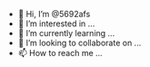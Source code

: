 - 👋 Hi, I’m @5692afs
- 👀 I’m interested in ...
- 🌱 I’m currently learning ...
- 💞️ I’m looking to collaborate on ...
- 📫 How to reach me ...

<!---
5692afs/5692afs is a ✨ special ✨ repository because its `README.md` (this file) appears on your GitHub profile.
You can click the Preview link to take a look at your changes.
--->
